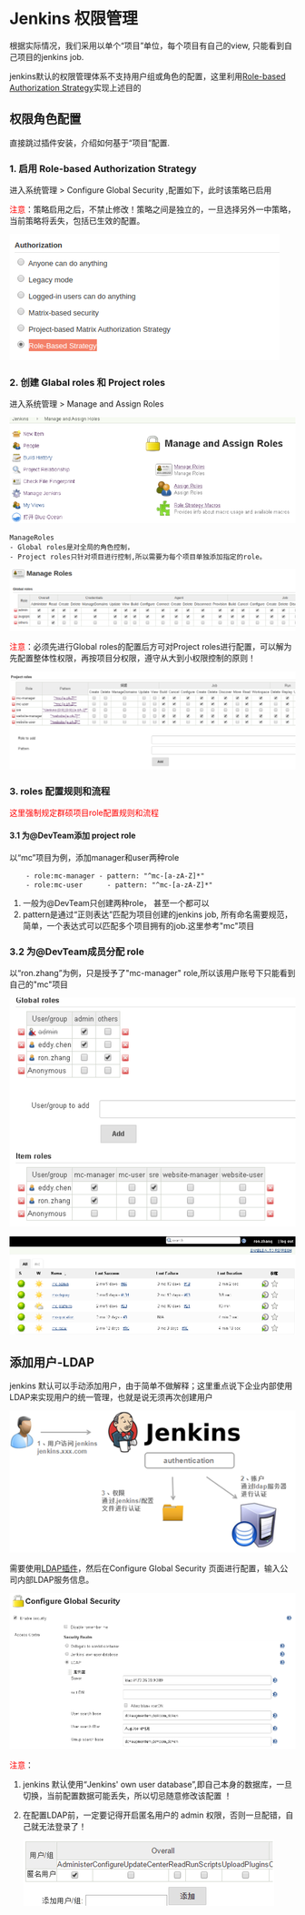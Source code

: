 # Jenkins 权限管理

根据实际情况，我们采用以单个“项目”单位，每个项目有自己的view, 只能看到自己项目的jenkins job.

jenkins默认的权限管理体系不支持用户组或角色的配置，这里利用[Role-based Authorization Strategy](https://wiki.jenkins-ci.org/display/JENKINS/Role+Strategy+Plugin)实现上述目的

## 权限角色配置

直接跳过插件安装，介绍如何基于“项目”配置.

### 1. 启用 Role-based Authorization Strategy

进入系统管理 > Configure Global Security ,配置如下，此时该策略已启用

<font color='#ff0000'>注意</font>：策略启用之后，不禁止修改！策略之间是独立的，一旦选择另外一中策略，当前策略将丢失，包括已生效的配置。

![Jenkins-权限管理-1](./_images/Jenkins-权限管理-1.png)

### 2. 创建 Glabal roles 和 Project roles

进入系统管理 > Manage and Assign Roles

![Jenkins-权限管理-2](./_images/Jenkins-权限管理-2.png)

    ManageRoles
    - Global roles是对全局的角色控制，
    - Project roles只针对项目进行控制,所以需要为每个项目单独添加指定的role。

![Jenkins-权限管理-3](./_images/Jenkins-权限管理-3.png)

<font color='#ff0000'>注意</font>：必须先进行Global roles的配置后方可对Project roles进行配置，可以解为先配置整体性权限，再按项目分权限，遵守从大到小权限控制的原则！

![Jenkins-权限管理-4](./_images/Jenkins-权限管理-4.png)

### 3. roles 配置规则和流程

<font color='#ff0000'>这里强制规定群硕项目role配置规则和流程</font>

#### 3.1 为@DevTeam添加 project role

以“mc”项目为例，添加manager和user两种role

``` text
    - role:mc-manager - pattern: "^mc-[a-zA-Z]*"
    - role:mc-user      - pattern: "^mc-[a-zA-Z]*"
```

1. 一般为@DevTeam只创建两种role， 甚至一个都可以
2. pattern是通过“正则表达”匹配为项目创建的jenkins job, 所有命名需要规范，简单，一个表达式可以匹配多个项目拥有的job.这里参考"mc"项目

### 3.2 为@DevTeam成员分配 role

以“ron.zhang”为例，只是授予了"mc-manager" role,所以该用户账号下只能看到自己的"mc"项目

![Jenkins-权限管理-5](./_images/Jenkins-权限管理-5.png)

![Jenkins-权限管理-6](./_images/Jenkins-权限管理-6.png)

## 添加用户-LDAP

jenkins 默认可以手动添加用户，由于简单不做解释；这里重点说下企业内部使用LDAP来实现用户的统一管理，也就是说无须再次创建用户

![Jenkins-权限管理-7](./_images/Jenkins-权限管理-7.png)

需要使用[LDAP插件](https://wiki.jenkins-ci.org/display/JENKINS/LDAP+Plugin)，然后在Configure Global Security 页面进行配置，输入公司内部LDAP服务信息。

![Jenkins-权限管理-8](./_images/Jenkins-权限管理-8.png)

<font color='#ff0000'>注意</font>： 

1. jenkins 默认使用“Jenkins' own user database”,即自己本身的数据库，一旦切换，当前配置数据可能丢失，所以切忌随意修改该配置 ！

2. 在配置LDAP前，一定要记得开启匿名用户的 admin 权限，否则一旦配错，自己就无法登录了！

    ![Jenkins-权限管理-9](./_images/Jenkins-权限管理-9.png)